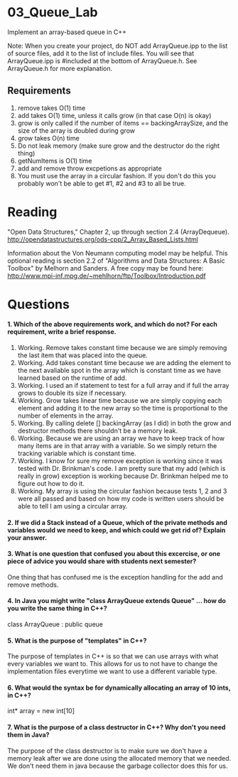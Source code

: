 03_Queue_Lab
============

Implement an array-based queue in C++

Note: When you create your project, do NOT add ArrayQueue.ipp to the list of source files, add it to the list of include files. You will see that ArrayQueue.ipp is #included at the bottom of ArrayQueue.h. See ArrayQueue.h for more explanation.

Requirements
------------

1. remove takes O(1) time
2. add takes O(1) time, unless it calls grow (in that case O(n) is okay)
3. grow is only called if the number of items == backingArraySize, and the size of the array is doubled during grow
4. grow takes O(n) time
5. Do not leak memory (make sure grow and the destructor do the right thing)
6. getNumItems is O(1) time
7. add and remove throw excpetions as appropriate
8. You must use the array in a circular fashion. If you don't do this you probably won't be able to get #1, #2 and #3 to all be true.

Reading
=======
"Open Data Structures," Chapter 2, up through section 2.4 (ArrayDequeue). http://opendatastructures.org/ods-cpp/2_Array_Based_Lists.html

Information about the Von Neumann computing model may be helpful. This optional reading is section 2.2 of "Algorithms and Data Structures: A Basic Toolbox" by Melhorn and Sanders. A free copy may be found here: http://www.mpi-inf.mpg.de/~mehlhorn/ftp/Toolbox/Introduction.pdf

Questions
=========

#### 1. Which of the above requirements work, and which do not? For each requirement, write a brief response.

1. Working. Remove takes constant time because we are simply removing the last item that was placed into the queue. 
2. Working. Add takes constant time because we are adding the element to the next avaliable spot in the array which is constant time as we have learned based on the runtime of add.
3. Working. I used an if statement to test for a full array and if full the array grows to double its size if necessary.
4. Working. Grow takes linear time because we are simply copying each element and adding it to the new array so the time is proportional to the number of elements in the array. 
5. Working. By calling delete [] backingArray (as I did) in both the grow and destructor methods there shouldn't be a memory leak.
6. Working. Because we are using an array we have to keep track of how many items are in that array with a variable. So we simply return the tracking variable which is constant time.
7. Working. I know for sure my remove exception is working since it was tested with Dr. Brinkman's code. I am pretty sure that my add (which is really in grow) exception is working because Dr. Brinkman helped me to figure out how to do it. 
8. Working. My array is using the circular fashion because tests 1, 2 and 3 were all passed and based on how my code is written users should be able to tell I am using a circular array. 

#### 2. If we did a Stack instead of a Queue, which of the private methods and variables would we need to keep, and which could we get rid of? Explain your answer.


#### 3. What is one question that confused you about this excercise, or one piece of advice you would share with students next semester?
One thing that has confused me is the exception handling for the add and remove methods. 

#### 4. In Java you might write "class ArrayQueue extends Queue" ... how do you write the same thing in C++?
class ArrayQueue : public queue <T> 

#### 5. What is the purpose of "templates" in C++?
The purpose of templates in C++ is so that we can use arrays with what every variables we want to. This allows for us to not have to change the implementation files everytime we want to use a different variable type. 

#### 6. What would the syntax be for dynamically allocating an array of 10 ints, in C++?
int* array = new int[10]

#### 7. What is the purpose of a class destructor in C++? Why don't you need them in Java?
The purpose of the class destructor is to make sure we don't have a memory leak after we are done using the allocated memory that we needed. We don't need them in java because the garbage collector does this for us. 